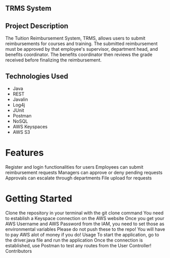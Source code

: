 ## TRMS System
## Project Description
The Tuition Reimbursement System, TRMS, allows users to submit reimbursements for courses and training. The submitted reimbursement must be approved by that employee's supervisor, department head, and benefits coordinator. The benefits coordinator then reviews the grade received before finalizing the reimbursement.

## Technologies Used
* Java
* REST
* Javalin
* Log4j
* JUnit
* Postman
* NoSQL
* AWS Keyspaces
* AWS S3

# Features
Register and login functionalities for users
Employees can submit reimbursement requests
Managers can approve or deny pending requests
Approvals can escalate through departments
File upload for requests




# Getting Started
Clone the repository in your terminal with the git clone <repository url> command
You need to establish a Keyspace connection on the AWS website
Once you get your AWS Username and AWS Password from the IAM, you need to set those as environmental variables
Please do not push these to the repo! You will have to pay AWS alot of money if you do!
Usage
To start the application, go to the driver.java file and run the application
Once the connection is established, use Postman to test any routes from the User Controller!
Contributors
